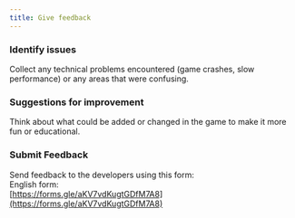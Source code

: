 ```yaml
---
title: Give feedback
---
```


### Identify issues

Collect any technical problems encountered (game crashes, slow performance) or any areas that were confusing.

### Suggestions for improvement

Think about what could be added or changed in the game to make it more fun or educational.

### Submit Feedback

Send feedback to the developers using this form:  
English form:  
[https://forms.gle/aKV7vdKugtGDfM7A8](https://forms.gle/aKV7vdKugtGDfM7A8)